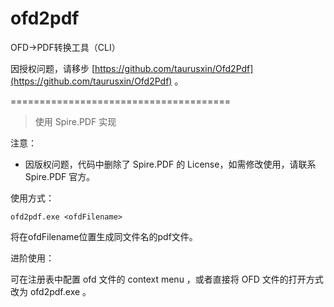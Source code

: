# ofd2pdf

OFD->PDF转换工具（CLI）

因授权问题，请移步 [https://github.com/taurusxin/Ofd2Pdf](https://github.com/taurusxin/Ofd2Pdf) 。

======================================

>使用 Spire.PDF 实现

注意：

* 因版权问题，代码中删除了 Spire.PDF 的 License，如需修改使用，请联系 Spire.PDF 官方。

使用方式：
```
ofd2pdf.exe <ofdFilename>
```

将在ofdFilename位置生成同文件名的pdf文件。


进阶使用：

可在注册表中配置 ofd 文件的 context menu ，或者直接将 OFD 文件的打开方式改为 ofd2pdf.exe 。
